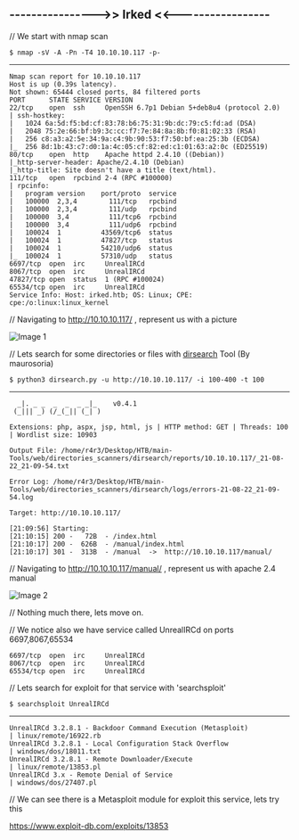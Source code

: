## ---------------->> Irked <<-----------------

// We start with nmap scan

    $ nmap -sV -A -Pn -T4 10.10.10.117 -p-
-------

    Nmap scan report for 10.10.10.117
    Host is up (0.39s latency).
    Not shown: 65444 closed ports, 84 filtered ports
    PORT      STATE SERVICE VERSION
    22/tcp    open  ssh     OpenSSH 6.7p1 Debian 5+deb8u4 (protocol 2.0)
    | ssh-hostkey: 
    |   1024 6a:5d:f5:bd:cf:83:78:b6:75:31:9b:dc:79:c5:fd:ad (DSA)
    |   2048 75:2e:66:bf:b9:3c:cc:f7:7e:84:8a:8b:f0:81:02:33 (RSA)
    |   256 c8:a3:a2:5e:34:9a:c4:9b:90:53:f7:50:bf:ea:25:3b (ECDSA)
    |_  256 8d:1b:43:c7:d0:1a:4c:05:cf:82:ed:c1:01:63:a2:0c (ED25519)
    80/tcp    open  http    Apache httpd 2.4.10 ((Debian))
    |_http-server-header: Apache/2.4.10 (Debian)
    |_http-title: Site doesn't have a title (text/html).
    111/tcp   open  rpcbind 2-4 (RPC #100000)
    | rpcinfo: 
    |   program version    port/proto  service
    |   100000  2,3,4        111/tcp   rpcbind
    |   100000  2,3,4        111/udp   rpcbind
    |   100000  3,4          111/tcp6  rpcbind
    |   100000  3,4          111/udp6  rpcbind
    |   100024  1          43569/tcp6  status
    |   100024  1          47827/tcp   status
    |   100024  1          54210/udp6  status
    |_  100024  1          57310/udp   status
    6697/tcp  open  irc     UnrealIRCd
    8067/tcp  open  irc     UnrealIRCd
    47827/tcp open  status  1 (RPC #100024)
    65534/tcp open  irc     UnrealIRCd
    Service Info: Host: irked.htb; OS: Linux; CPE: cpe:/o:linux:linux_kernel

// Navigating to http://10.10.10.117/ , represent us with a picture

![Image 1]()

// Lets search for some directories or files with [dirsearch](https://github.com/maurosoria/dirsearch) Tool (By maurosoria)

    $ python3 dirsearch.py -u http://10.10.10.117/ -i 100-400 -t 100
--------

      _|. _ _  _  _  _ _|_    v0.4.1
     (_||| _) (/_(_|| (_| )

    Extensions: php, aspx, jsp, html, js | HTTP method: GET | Threads: 100 | Wordlist size: 10903

    Output File: /home/r4r3/Desktop/HTB/main-Tools/web/directories_scanners/dirsearch/reports/10.10.10.117/_21-08-22_21-09-54.txt

    Error Log: /home/r4r3/Desktop/HTB/main-Tools/web/directories_scanners/dirsearch/logs/errors-21-08-22_21-09-54.log

    Target: http://10.10.10.117/

    [21:09:56] Starting: 
    [21:10:15] 200 -   72B  - /index.html
    [21:10:17] 200 -  626B  - /manual/index.html
    [21:10:17] 301 -  313B  - /manual  ->  http://10.10.10.117/manual/

// Navigating to http://10.10.10.117/manual/ , represent us with apache 2.4 manual

![Image 2]()

// Nothing much there, lets move on.

// We notice also we have service called UnrealIRCd on ports 6697,8067,65534

    6697/tcp  open  irc     UnrealIRCd
    8067/tcp  open  irc     UnrealIRCd
    65534/tcp open  irc     UnrealIRCd

// Lets search for exploit for that service with 'searchsploit'

    $ searchsploit UnrealIRCd
------------

    UnrealIRCd 3.2.8.1 - Backdoor Command Execution (Metasploit)                                                | linux/remote/16922.rb
    UnrealIRCd 3.2.8.1 - Local Configuration Stack Overflow                                                     | windows/dos/18011.txt
    UnrealIRCd 3.2.8.1 - Remote Downloader/Execute                                                              | linux/remote/13853.pl
    UnrealIRCd 3.x - Remote Denial of Service                                                                   | windows/dos/27407.pl

// We can see there is a Metasploit module for exploit this service, lets try this 

https://www.exploit-db.com/exploits/13853
